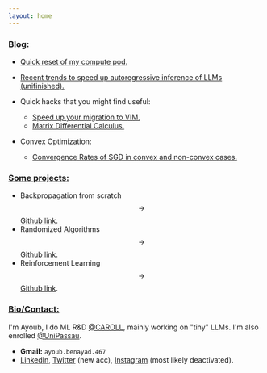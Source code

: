 ```yaml
---
layout: home
---
```




### Blog:

* [Quick reset of my compute pod.](/blogs/container)
<!-- [Investigating Kronecker Products as  xx](/blogs/distill/main.pdf) -->
* [Recent trends to speed up autoregressive inference of LLMs (unifinished).](/blogs/fastinference)
* Quick hacks that you might find useful: 
    * [Speed up your migration to VIM.](/blogs/vim)
    * [Matrix Differential Calculus.](/blogs/enter_the_matrix)

* Convex Optimization:
  * [Convergence Rates of SGD in convex and non-convex cases.](/blogs/SGD)

### <ins>Some projects:</ins>
* Backpropagation from scratch $$\rightarrow$$ [Github link](https://github.com/eigenAyoub/check-your-gradients).
* Randomized Algorithms $$\rightarrow$$ [Github link](https://github.com/eigenAyoub/randomised-algorithms). 
* Reinforcement Learning $$\rightarrow$$ [Github link](https://github.com/eigenAyoub/reinforcement-learning).

### <ins>Bio/Contact:</ins>

I'm Ayoub, I do ML R&D [@CAROLL](https://ca-roll.github.io/), mainly working on "tiny" LLMs. 
I'm also enrolled [@UniPassau](https://www.uni-passau.de/en/msc-compmaths). 

* **Gmail:** `ayoub.benayad.467`
* [LinkedIn](https://www.linkedin.com/in/benayad/),
[Twitter](https://www.twitter.com/benayad_) (new acc),
[Instagram](https://www.instagram.com/curl.ayoub/) (most likely deactivated).
